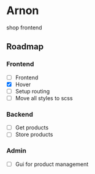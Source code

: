 # Arnon
shop frontend

## Roadmap

### Frontend
- [ ] Frontend
- [x] Hover
- [ ] Setup routing
- [ ] Move all styles to scss

### Backend
- [ ] Get products
- [ ] Store products

### Admin
- [ ] Gui for product management
